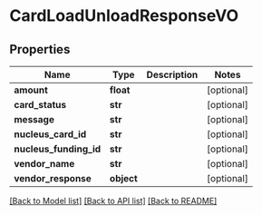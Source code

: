 # CardLoadUnloadResponseVO

## Properties
Name | Type | Description | Notes
------------ | ------------- | ------------- | -------------
**amount** | **float** |  | [optional] 
**card_status** | **str** |  | [optional] 
**message** | **str** |  | [optional] 
**nucleus_card_id** | **str** |  | [optional] 
**nucleus_funding_id** | **str** |  | [optional] 
**vendor_name** | **str** |  | [optional] 
**vendor_response** | **object** |  | [optional] 

[[Back to Model list]](../README.md#documentation-for-models) [[Back to API list]](../README.md#documentation-for-api-endpoints) [[Back to README]](../README.md)


